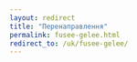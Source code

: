 ```yaml
---
layout: redirect
title: "Перенаправлення"
permalink: fusee-gelee.html
redirect_to: /uk/fusee-gelee/
---
```

